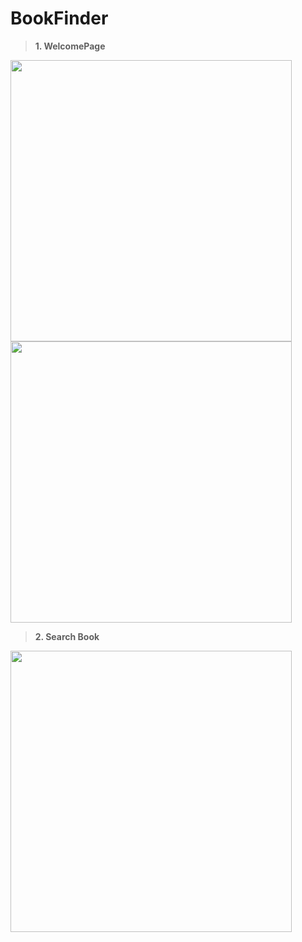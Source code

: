 # BookFinder

> **1. WelcomePage**
<img src="BookFinder/images/1.jpeg" width="450"> 
<img src="BookFinder/images/2.jpeg" width="450"> 

> **2. Search Book**
<img src="BookFinder/images/3.jpeg" width="450">
